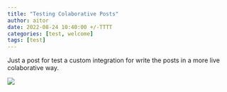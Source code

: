 ```yaml
---
title: "Testing Colaborative Posts"
author: aitor
date: 2022-08-24 10:40:00 +/-TTTT
categories: [test, welcome]
tags: [test]
---
```


Just a post for test a custom integration for write the posts in a more live colaborative way.

![](https://i.imgur.com/TVCm7Hk.png)
